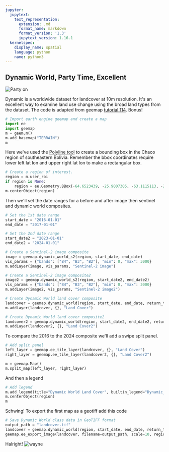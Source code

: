 ```yaml
---
jupyter:
  jupytext:
    text_representation:
      extension: .md
      format_name: markdown
      format_version: '1.3'
      jupytext_version: 1.16.1
  kernelspec:
    display_name: spatial
    language: python
    name: python3
---
```


## Dynamic World, Party Time, Excellent

![Party on](https://cdn.apollo.audio/one/media/620a/4546/edd3/6b2c/268c/2a6b/waynes-world-header.jpg?quality=80&format=jpg&crop=41,0,603,1000&resize=crop)

Dynamic is a worldwide dataset for landcover at 10m resolution. It's an excellent way to examine land use change using the broad land types from the dataset. The code is adapted from geemap [tutorial 114](https://geemap.org/notebooks/114_dynamic_world/). Bonus!

```python
# Import earth engine geemap and create a map
import ee
import geemap
m = geem.m()
m.add_basemap("TERRAIN")
m
```
Here we've used the [Polyline tool](https://www.keene.edu/campus/maps/tool/) to create a bounding box in the Chaco region of southeastern Bolivia. Remember the bbox coordinates require lower left lat lon and upper right lat lon to make a rectangular box.

```python
# Create a region of interest. 
region = m.user_roi
if region is None:
    region = ee.Geometry.BBox(-64.6523439, -25.9007305, -63.1115113, -24.8390856)
m.centerObject(region)
```
Then we'll set the date ranges for a before and after image then sentinel and dynamic world composites.

```python
# Set the 1st date range
start_date = "2016-01-01"
end_date = "2017-01-01"

# Set the 2nd date range
start_date2 = "2023-01-01"
end_date2 = "2024-01-01"
```

```python
# Create a Sentinel-2 image composite
image = geemap.dynamic_world_s2(region, start_date, end_date)
vis_params = {"bands": ["B4", "B3", "B2"], "min": 0, "max": 3000}
m.addLayer(image, vis_params, "Sentinel-2 image")

# Create a Sentinel-2 image composite2
image2 = geemap.dynamic_world_s2(region, start_date2, end_date2)
vis_params = {"bands": ["B4", "B3", "B2"], "min": 0, "max": 3000}
m.addLayer(image2, vis_params, "Sentinel-2 image2")
```

```python
# Create Dynamic World land cover composite
landcover = geemap.dynamic_world(region, start_date, end_date, return_type="hillshade")
m.addLayer(landcover, {}, "Land Cover")

# Create Dynamic World land cover composite2
landcover2 = geemap.dynamic_world(region, start_date2, end_date2, return_type="hillshade")
m.addLayer(landcover2, {}, "Land Cover2")
```
To compare the 2016 to the 2024 composite we'll add a swipe split panel.

```python
# Add split panel
left_layer = geemap.ee_tile_layer(landcover, {}, "Land Cover")
right_layer = geemap.ee_tile_layer(landcover2, {}, "Land Cover2")

m = geemap.Map()
m.split_map(left_layer, right_layer)
```
And then a legend

```python
# Add legend
m.add_legend(title="Dynamic World Land Cover", builtin_legend="Dynamic_World")
m.centerObject(region)
m
```
Schwing! To export the first map as a geotiff add this code

```python
# Save Dynamic World class data in GeoTIFF format
output_path = "landcover.tif"
landcover = geemap.dynamic_world(region, start_date, end_date, return_type="class")
geemap.ee_export_image(landcover, filename=output_path, scale=10, region=region, file_per_band=False)
```

Halright!
![wayne](https://variety.com/wp-content/uploads/2017/02/mike-myers-1.jpg?w=700)